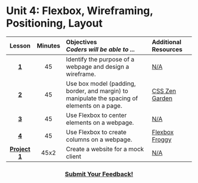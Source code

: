 # Unit 4: Flexbox, Wireframing, Positioning, Layout






|Lesson|Minutes|Objectives <br> *Coders will be able to ...*|Additional Resources|
|:-------:|:-------:|:-------|:-------|
|[**1**](https://docs.google.com/presentation/d/1x0tWrasM1awuc0AsMcEpkDudgxqjcWWsYvZMYgkGVwg/edit?usp=sharing)|45| Identify the purpose of a webpage and design a wireframe.|[N/A]()|
|[**2**](https://docs.google.com/presentation/d/1Shq5aEZuO6h84hl3vCLVhakKWuqw_P4JQfM9-6cbUPw/edit?usp=sharing)|45| Use box model (padding, border, and margin) to manipulate the spacing of elements on a page.|[CSS Zen Garden](https://github.com/ScriptEdcurriculum/curriculum2016/tree/master/year1/units/unit4/projects/project2)|
|[**3**](https://docs.google.com/presentation/d/1HRSuPOxtjWA5I8ZCKKEIFHLK4ZqAT0HvZ_UkfqTx37Y/edit?usp=sharing)|45| Use Flexbox to center elements on a webpage.|[N/A]()|
|[**4**]()|45| Use Flexbox to create columns on a webpage.|[Flexbox Froggy](https://flexboxfroggy.com/)|
|[**Project 1**](https://docs.google.com/presentation/d/1ehDnSN-u10uo1g5sKlBxriTl4uBQkjYiDvWpVTetvwg/edit?usp=sharing)|45x2|Create a website for a mock client|[N/A]()|



<h3 align="center"><a href="https://docs.google.com/forms/d/e/1FAIpQLSfx0wkLyw_jSOhWR2yY8GTR8TV2NXYZc40us7aPHnl9bO6WAQ/viewform">Submit Your Feedback!</a></h3>

